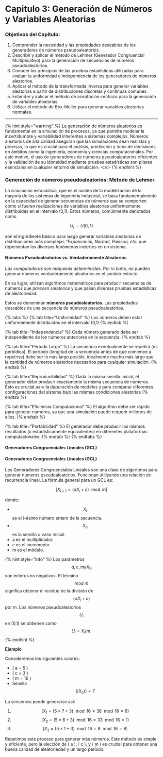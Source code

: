 # Capitulo 3: Generación de Números y Variables Aleatorias

### **Objetivos del Capítulo:**

1. Comprender la necesidad y las propiedades deseables de los generadores de números pseudoaleatorios.
2. Describir y aplicar el método de Lehmer (Generador Congruencial Multiplicativo) para la generación de secuencias de números pseudoaleatorios.
3. Conocer los principios de las pruebas estadísticas utilizadas para evaluar la uniformidad e independencia de los generadores de números aleatorios.
4. Aplicar el método de la transformada inversa para generar variables aleatorias a partir de distribuciones discretas y continuas comunes.
5. Entender y aplicar el método de aceptación-rechazo para la generación de variables aleatorias.
6. Utilizar el método de Box-Muller para generar variables aleatorias normales.

***

{% hint style="warning" %}
La generación de números aleatorios es fundamental en la simulación de procesos, ya que permite modelar la incertidumbre y variabilidad inherentes a sistemas complejos. Números aleatorios de alta calidad aseguran que las simulaciones sean realistas y precisas, lo que es crucial para el análisis, predicción y toma de decisiones en ámbitos como la ingeniería, economía y ciencias computacionales. Por este motivo, el uso de generadores de números pseudoaleatorios eficientes y la validación de su idoneidad mediante pruebas estadísticas son pilares esenciales en cualquier entorno de simulación. -crc-
{% endhint %}

### Generación de números pseudoaleatorios: Método de Lehmer.

La simulación estocástica, que es el núcleo de la modelización de la mayoría de los sistemas de ingeniería industrial, se basa fundamentalmente en la capacidad de generar secuencias de números que se comporten como si fueran realizaciones de variables aleatorias uniformemente distribuidas en el intervalo (0,1). Estos números, comúnmente denotados como&#x20;

$$U_i∼U(0,1)$$&#x20;

son el ingrediente básico para luego generar variables aleatorias de distribuciones más complejas _"Exponencial, Normal, Poisson, etc._ que representan los diversos fenómenos inciertos en un sistema.

#### Números Pseudoaleatorios vs. Verdaderamente Aleatorios

_Las computadoras son máquinas deterministas._ Por lo tanto, no pueden generar números verdaderamente aleatorios en el sentido estricto.&#x20;

En su lugar, utilizan algoritmos matemáticos para producir secuencias de números que _parecen_ aleatorios y que pasan diversas pruebas estadísticas de aleatoriedad.&#x20;

Estos se denominan **números pseudoaleatorios**. Las propiedades deseables de una secuencia de números pseudoaleatorios.

{% tabs %}
{% tab title="Uniformidad" %}
Los números deben estar uniformemente distribuidos en el intervalo (0,1)
{% endtab %}

{% tab title="Independencia" %}
Cada número generado debe ser independiente de los números anteriores en la secuencia.
{% endtab %}

{% tab title="Período Largo" %}
La secuencia eventualmente se repetirá (es periódica). El período (longitud de la secuencia antes de que comience a repetirse) debe ser lo más largo posible, idealmente mucho más largo que la cantidad de números aleatorios necesarios para cualquier simulación.
{% endtab %}

{% tab title="Reproducibilidad" %}
Dada la misma semilla inicial, el generador debe producir exactamente la misma secuencia de números. Esto es crucial para la depuración de modelos y para comparar diferentes configuraciones del sistema bajo las mismas condiciones aleatorias
{% endtab %}

{% tab title="Eficiencia Computacional" %}
El algoritmo debe ser rápido para generar números, ya que una simulación puede requerir millones de ellos.
{% endtab %}

{% tab title="Portabilidad" %}
El generador debe producir los mismos resultados (o estadísticamente equivalentes) en diferentes plataformas computacionales.
{% endtab %}
{% endtabs %}

#### Generadores Congruenciales Lineales (GCL)

#### Generadores Congruenciales Lineales (GCL)

Los Generadores Congruenciales Lineales son una clase de algoritmos para generar números pseudoaleatorios. Funcionan utilizando una relación de recurrencia lineal. La fórmula general para un GCL es:

$$
[ X_{i+1} = (aX_i + c) \mod m ]
$$

donde:

* $$X_i$$ es el i-ésimo número entero de la secuencia.
* $$X_o$$ es la semilla o valor inicial.
* a es el multiplicador.
* c es el incremento.
* m es el módulo.

{% hint style="info" %}
Los parámetros $$a,c,m y X_0$$ son enteros no negativos. El término $$mod\ m$$ significa obtener el residuo de la división de $$(aX_i+c)$$ por m. Los números pseudoaleatorios $$U_i$$ en (0,1) se obtienen como $$U_i=X_i/m.$$
{% endhint %}

**Ejemplo**

Consideremos los siguientes valores:

* ( a = 5 )
* ( c = 3 )
* ( m = 16 )
* Semilla $$(( X_0 )) = 7$$

La secuencia puede generarse así:

1. $$( X_1 = (5 \times 7 + 3) \mod 16 = 38 \mod 16 = 6 )$$
2. $$( X_2 = (5 \times 6 + 3) \mod 16 = 33 \mod 16 = 1 )$$
3. $$( X_3 = (5 \times 1 + 3) \mod 16 = 8 \mod 16 = 8 )$$

Repetimos este proceso para generar más números. Este método es simple y eficiente, pero la elección de ( a ), ( c ), y ( m ) es crucial para obtener una buena calidad de aleatoriedad y un largo período.

